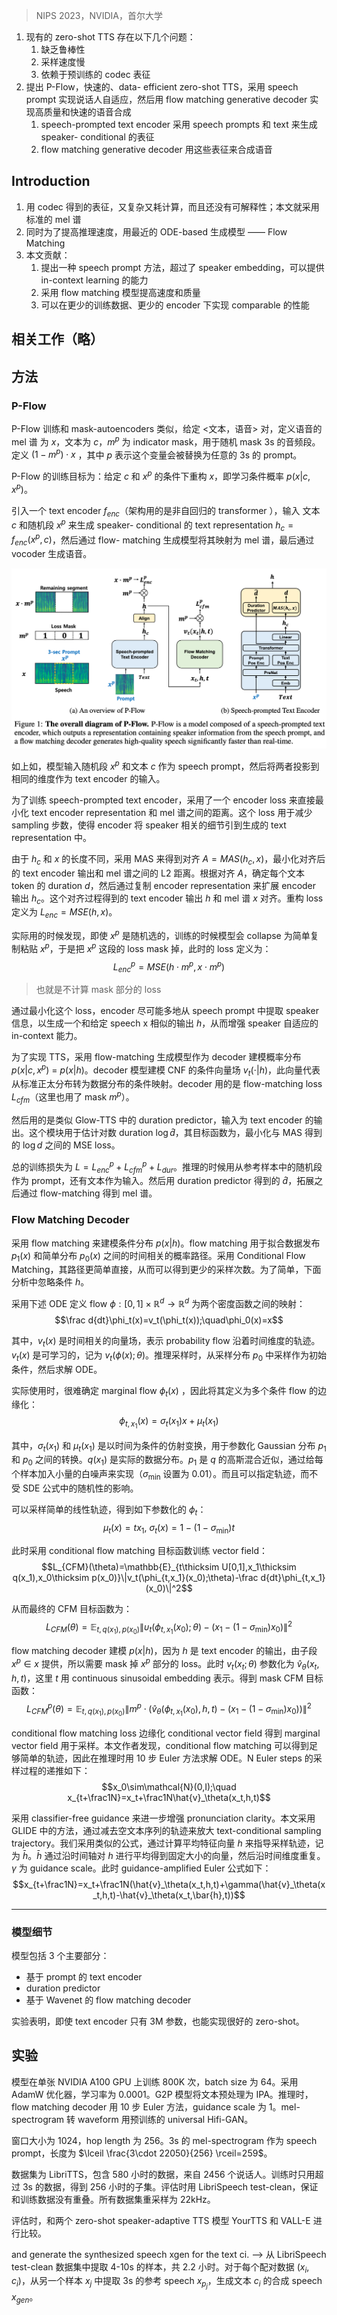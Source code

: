 > NIPS 2023，NVIDIA，首尔大学

1. 现有的 zero-shot TTS 存在以下几个问题：
	1. 缺乏鲁棒性
	2. 采样速度慢
	3. 依赖于预训练的 codec 表征
2. 提出 P-Flow，快速的、data- efficient zero-shot  TTS，采用 speech prompt 实现说话人自适应，然后用 flow matching generative decoder 实现高质量和快速的语音合成
	1. speech-prompted text encoder 采用 speech prompts 和 text 来生成speaker- conditional 的表征
	2. flow matching generative decoder 用这些表征来合成语音

## Introduction

1. 用 codec 得到的表征，又复杂又耗计算，而且还没有可解释性；本文就采用标准的 mel 谱
2. 同时为了提高推理速度，用最近的 ODE-based 生成模型 —— Flow Matching
3. 本文贡献：
	1. 提出一种 speech prompt 方法，超过了 speaker  embedding，可以提供 in-context learning 的能力
	2. 采用 flow matching 模型提高速度和质量
	3. 可以在更少的训练数据、更少的 encoder 下实现 comparable 的性能

## 相关工作（略）

## 方法

### P-Flow

P-Flow 训练和 mask-autoencoders 类似，给定 <文本，语音> 对，定义语音的 mel 谱 为 $x$，文本为 $c$，$m^p$  为 indicator mask，用于随机 mask 3s 的音频段。定义 $(1-m^p)\cdot x$ ，其中 $p$ 表示这个变量会被替换为任意的 3s 的 prompt。

P-Flow 的训练目标为：给定 $c$ 和 $x^p$ 的条件下重构 $x$，即学习条件概率 $p(x|c,x^p)$。

引入一个 text encoder $f_{enc}$（架构用的是非自回归的 transformer ），输入 文本 $c$ 和随机段 $x^p$ 来生成 speaker- conditional 的 text representation $h_{c}=f_{enc}(x^{p},c)$，然后通过 flow- matching 生成模型将其映射为 mel 谱，最后通过 vocoder 生成语音。

![](image/Pasted%20image%2020231128211250.png)

如上如，模型输入随机段 $x^p$ 和文本 $c$ 作为 speech prompt，然后将两者投影到相同的维度作为 text encoder 的输入。

为了训练 speech-prompted text encoder，采用了一个 encoder loss 来直接最小化 text encoder representation 和 mel 谱之间的距离。这个 loss 用于减少 sampling 步数，使得 encoder 将 speaker 相关的细节引到生成的 text representation 中。

由于 $h_c$ 和 $x$ 的长度不同，采用 MAS 来得到对齐 $A=MAS(h_{c},x)$，最小化对齐后的 text encoder 输出和 mel 谱之间的 L2 距离。根据对齐 $A$，确定每个文本 token 的 duration $d$，然后通过复制 encoder representation 来扩展 encoder 输出 $h_c$。这个对齐过程得到的 text encoder 输出 $h$ 和 mel 谱 $x$ 对齐。重构 loss 定义为 $L_{enc}=MSE(h,x)$。

实际用的时候发现，即使 $x^p$ 是随机选的，训练的时候模型会 collapse 为简单复制粘贴 $x^p$，于是把 $x^p$ 这段的 loss mask 掉，此时的 loss 定义为：
$$L_{enc}^p=MSE(h\cdot m^p,x\cdot m^p)$$
> 也就是不计算 mask 部分的 loss

通过最小化这个 loss，encoder 尽可能多地从 speech prompt 中提取 speaker 信息，以生成一个和给定 speech x 相似的输出 $h$，从而增强 speaker 自适应的 in-context 能力。

为了实现 TTS，采用 flow-matching 生成模型作为 decoder 建模概率分布 $p(x|c,x^p)\:=\:p(x|h)$。decoder 模型建模 CNF 的条件向量场 $v_t(\cdot|h)$，此向量代表从标准正太分布转为数据分布的条件映射。decoder 用的是 flow-matching loss $L_{cfm}$（这里也用了 mask $m^p$）。

然后用的是类似 Glow-TTS 中的 duration predictor，输入为 text encoder 的输出。这个模块用于估计对数 duration $\log\widehat{d}$，其目标函数为，最小化与 MAS 得到的 $\log d$ 之间的 MSE loss。

总的训练损失为 $L=L_{enc}^{p}+L_{cfm}^{p}+L_{dur}$。推理的时候用从参考样本中的随机段作为 prompt，还有文本作为输入。然后用 duration predictor 得到的 $\hat{d}$，拓展之后通过 flow-matching 得到 mel 谱。

### Flow Matching Decoder

采用 flow matching 来建模条件分布 $p(x|h)$。flow matching 用于拟合数据发布 $p_1(x)$ 和简单分布 $p_0(x)$ 之间的时间相关的概率路径。采用 Conditional Flow Matching，其路径更简单直接，从而可以得到更少的采样次数。为了简单，下面分析中忽略条件 $h$。

采用下述 ODE 定义 flow $\phi:[0,1]\times\mathbb{R}^d\to\mathbb{R}^d$ 为两个密度函数之间的映射：
$$\frac d{dt}\phi_t(x)=v_t(\phi_t(x));\quad\phi_0(x)=x$$

其中，$v_t(x)$ 是时间相关的向量场，表示 probability flow 沿着时间维度的轨迹。$v_t(x)$ 是可学习的，记为 $v_t(\phi(x);\theta)$。推理采样时，从采样分布 $p_0$ 中采样作为初始条件，然后求解 ODE。

实际使用时，很难确定 marginal flow $\phi_t(x)$ ，因此将其定义为多个条件 flow 的边缘化：
$$\phi_{t,x_1}(x)=\sigma_t(x_1)x+\mu_t(x_1)$$

其中，$\sigma_t(x_1)$ 和 $\mu_t(x_1)$ 是以时间为条件的仿射变换，用于参数化 Gaussian 分布 $p_1$ 和 $p_0$ 之间的转换。$q(x_1)$ 是实际的数据分布。$p_1$ 是 $q$ 的高斯混合近似，通过给每个样本加入小量的白噪声来实现（$\sigma_{\min}$ 设置为 0.01）。而且可以指定轨迹，而不受 SDE 公式中的随机性的影响。

可以采样简单的线性轨迹，得到如下参数化的 $\phi_t$：
$$\mu_t(x)=tx_1,\:\sigma_t(x)=1-(1-\sigma_{\min})t$$

此时采用 conditional flow matching 目标函数训练 vector field：
$$L_{CFM}(\theta)=\mathbb{E}_{t\thicksim U[0,1],x_1\thicksim q(x_1),x_0\thicksim p(x_0)}\|v_t(\phi_{t,x_1}(x_0);\theta)-\frac d{dt}\phi_{t,x_1}(x_0)\|^2$$

从而最终的 CFM 目标函数为：
$$L_{CFM}(\theta)=\mathbb{E}_{t,q(x_1),p(x_0)}\|\upsilon_t(\phi_{t,x_1}(x_0);\theta)-(x_1-(1-\sigma_{\min})x_0)\|^2$$

flow matching decoder 建模 $p(x|h)$，因为 $h$ 是 text encoder 的输出，由子段 $x^p\in x$ 提供，所以需要 mask 掉 $x^p$ 部分的 loss。此时 $v_t(x_t;\theta)$ 参数化为 $\hat{v}_{\theta}(x_t,h,t)$，这里 $t$ 用 continuous sinusoidal embedding 表示。得到 mask CFM 目标函数：
$$L_{CFM}^p(\theta)=\mathbb{E}_{t,q(x_1),p(x_0)}\|m^p\cdot(\hat{v}_\theta(\phi_{t,x_1}(x_0),h,t)-(x_1-(1-\sigma_{\min})x_0))\|^2$$

conditional flow matching loss 边缘化 conditional vector field 得到 marginal vector field 用于采样。本文作者发现，conditional flow matching 可以得到足够简单的轨迹，因此在推理时用 10 步 Euler 方法求解 ODE。N Euler steps 的采样过程的递推如下：
$$x_0\sim\mathcal{N}(0,I);\quad x_{t+\frac1N}=x_t+\frac1N\hat{v}_\theta(x_t,h,t)$$

采用 classifier-free guidance 来进一步增强 pronunciation clarity。本文采用 GLIDE 中的方法，通过减去空文本序列的轨迹来放大 text-conditional sampling trajectory。我们采用类似的公式，通过计算平均特征向量 $h$ 来指导采样轨迹，记为 $\bar{h}$。$\bar{h}$ 通过沿时间轴对 $h$ 进行平均得到固定大小的向量，然后沿时间维度重复。$\gamma$ 为 guidance scale。此时  guidance-amplified Euler 公式如下：
$$x_{t+\frac1N}=x_t+\frac1N(\hat{v}_\theta(x_t,h,t)+\gamma(\hat{v}_\theta(x_t,h,t)-\hat{v}_\theta(x_t,\bar{h},t))$$
****
### 模型细节

模型包括 3 个主要部分：
+ 基于 prompt 的 text encoder
+ duration predictor 
+ 基于 Wavenet 的 flow matching decoder

实验表明，即使 text encoder 只有 3M 参数，也能实现很好的 zero-shot。

## 实验

模型在单张 NVIDIA A100 GPU 上训练 800K 次，batch size 为 64。采用 AdamW 优化器，学习率为 0.0001。G2P 模型将文本预处理为 IPA。推理时，flow matching decoder 用 10 步 Euler 方法，guidance scale 为 1。mel-spectrogram 转 waveform 用预训练的 universal Hifi-GAN。

窗口大小为 1024，hop length 为 256。3s 的 mel-spectrogram 作为 speech prompt，长度为 $\lceil \frac{3\cdot 22050}{256} \rceil=259$。

数据集为 LibriTTS，包含 580 小时的数据，来自 2456 个说话人。训练时只用超过 3s 的数据，得到 256 小时的子集。评估时用 LibriSpeech test-clean，保证和训练数据没有重叠。所有数据集重采样为 22kHz。

评估时，和两个 zero-shot speaker-adaptive TTS 模型 YourTTS 和 VALL-E 进行比较。

and generate the synthesized speech xgen for the text ci. -->
从 LibriSpeech test-clean 数据集中提取 4-10s 的样本，共 2.2 小时。对于每个配对数据 $(x_i,c_i)$，从另一个样本 $x_j$ 中提取 3s 的参考 speech $x_{p_j}$，生成文本 $c_i$ 的合成 speech $x_{gen}$。